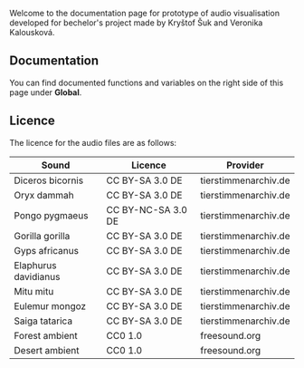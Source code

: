 Welcome to the documentation page for prototype of audio visualisation developed for bechelor's project made by Kryštof Šuk and Veronika Kalousková.

## Documentation

You can find documented functions and variables on the right side of this page under **Global**.

## Licence

The licence for the audio files are as follows:

| Sound            	    | Licence           	| Provider                   	|
|---------------------  |-----------------   	|----------                 	|
| Diceros bicornis 	    | CC BY-SA 3.0 DE    	| tierstimmenarchiv.de        	|
| Oryx dammah      	    | CC BY-SA 3.0 DE   	| tierstimmenarchiv.de         	|
| Pongo pygmaeus  	    | CC BY-NC-SA 3.0 DE 	| tierstimmenarchiv.de         	|
| Gorilla gorilla	    | CC BY-SA 3.0 DE   	| tierstimmenarchiv.de         	|
| Gyps africanus  	    | CC BY-SA 3.0 DE    	| tierstimmenarchiv.de         	|
| Elaphurus davidianus  | CC BY-SA 3.0 DE   	| tierstimmenarchiv.de         	|
| Mitu mitu             | CC BY-SA 3.0 DE   	| tierstimmenarchiv.de         	|
| Eulemur mongoz        | CC BY-SA 3.0 DE   	| tierstimmenarchiv.de         	|
| Saiga tatarica        | CC BY-SA 3.0 DE   	| tierstimmenarchiv.de         	|
| Forest ambient        | CC0 1.0              	| freesound.org              	|
| Desert ambient        | CC0 1.0              	| freesound.org              	|
